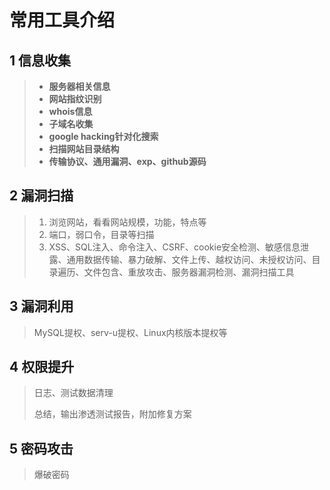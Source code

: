 # 常用工具介绍

## 1 信息收集

> - **服务器相关信息**
> - **网站指纹识别**
> - **whois信息**
> - **子域名收集**
> - **google hacking针对化搜索**
> - **扫描网站目录结构**
> - **传输协议、通用漏洞、exp、github源码**

## 2 漏洞扫描

> 1. 浏览网站，看看网站规模，功能，特点等
> 2. 端口，弱口令，目录等扫描
> 3. XSS、SQL注入、命令注入、CSRF、cookie安全检测、敏感信息泄露、通用数据传输、暴力破解、文件上传、越权访问、未授权访问、目录遍历、文件包含、重放攻击、服务器漏洞检测、漏洞扫描工具

## 3 漏洞利用

> MySQL提权、serv-u提权、Linux内核版本提权等

## 4 权限提升

> 日志、测试数据清理
>
> 总结，输出渗透测试报告，附加修复方案

## 5 密码攻击

> 爆破密码

